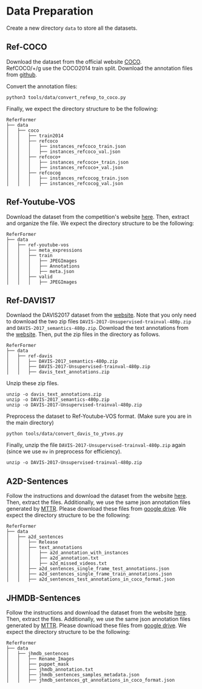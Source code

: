 # Data Preparation

Create a new directory `data` to store all the datasets.

## Ref-COCO

Download the dataset from the official website [COCO](https://cocodataset.org/#download).   
RefCOCO/+/g use the COCO2014 train split.
Download the annotation files from [github](https://github.com/lichengunc/refer).

Convert the annotation files:

```
python3 tools/data/convert_refexp_to_coco.py
```

Finally, we expect the directory structure to be the following:

```
ReferFormer
├── data
│   ├── coco
│   │   ├── train2014
│   │   ├── refcoco
│   │   │   ├── instances_refcoco_train.json
│   │   │   ├── instances_refcoco_val.json
│   │   ├── refcoco+
│   │   │   ├── instances_refcoco+_train.json
│   │   │   ├── instances_refcoco+_val.json
│   │   ├── refcocog
│   │   │   ├── instances_refcocog_train.json
│   │   │   ├── instances_refcocog_val.json
```


## Ref-Youtube-VOS

Download the dataset from the competition's website [here](https://competitions.codalab.org/competitions/29139#participate-get_data).
Then, extract and organize the file. We expect the directory structure to be the following:

```
ReferFormer
├── data
│   ├── ref-youtube-vos
│   │   ├── meta_expressions
│   │   ├── train
│   │   │   ├── JPEGImages
│   │   │   ├── Annotations
│   │   │   ├── meta.json
│   │   ├── valid
│   │   │   ├── JPEGImages
```

## Ref-DAVIS17

Downlaod the DAVIS2017 dataset from the [website](https://davischallenge.org/davis2017/code.html). Note that you only need to download the two zip files `DAVIS-2017-Unsupervised-trainval-480p.zip` and `DAVIS-2017_semantics-480p.zip`.
Download the text annotations from the [website](https://www.mpi-inf.mpg.de/departments/computer-vision-and-machine-learning/research/video-segmentation/video-object-segmentation-with-language-referring-expressions).
Then, put the zip files in the directory as follows.


```
ReferFormer
├── data
│   ├── ref-davis
│   │   ├── DAVIS-2017_semantics-480p.zip
│   │   ├── DAVIS-2017-Unsupervised-trainval-480p.zip
│   │   ├── davis_text_annotations.zip
```

Unzip these zip files.
```
unzip -o davis_text_annotations.zip
unzip -o DAVIS-2017_semantics-480p.zip
unzip -o DAVIS-2017-Unsupervised-trainval-480p.zip
```

Preprocess the dataset to Ref-Youtube-VOS format. (Make sure you are in the main directory)

```
python tools/data/convert_davis_to_ytvos.py
```

Finally, unzip the file `DAVIS-2017-Unsupervised-trainval-480p.zip` again (since we use `mv` in preprocess for efficiency).

```
unzip -o DAVIS-2017-Unsupervised-trainval-480p.zip
```




## A2D-Sentences

Follow the instructions and download the dataset from the website [here](https://kgavrilyuk.github.io/publication/actor_action/). 
Then, extract the files. Additionally, we use the same json annotation files generated by [MTTR](https://github.com/mttr2021/MTTR). Please download these files from [google drive](https://drive.google.com/drive/u/0/folders/1daTuACcZUKuzgl0iqzwCfKm_tSISarFl).
We expect the directory structure to be the following:

```
ReferFormer
├── data
│   ├── a2d_sentences
│   │   ├── Release
│   │   ├── text_annotations
│   │   │   ├── a2d_annotation_with_instances
│   │   │   ├── a2d_annotation.txt
│   │   │   ├── a2d_missed_videos.txt
│   │   ├── a2d_sentences_single_frame_test_annotations.json
│   │   ├── a2d_sentences_single_frame_train_annotations.json
│   │   ├── a2d_sentences_test_annotations_in_coco_format.json
```

## JHMDB-Sentences

Follow the instructions and download the dataset from the website [here](https://kgavrilyuk.github.io/publication/actor_action/). 
Then, extract the files. Additionally, we use the same json annotation files generated by [MTTR](https://github.com/mttr2021/MTTR). Please download these files from [google drive](https://drive.google.com/drive/u/0/folders/1sXmjpWmc0GxYIz-EFLw5S9dJvmGJAPqx).
We expect the directory structure to be the following:

```
ReferFormer
├── data
│   ├── jhmdb_sentences
│   │   ├── Rename_Images
│   │   ├── puppet_mask
│   │   ├── jhmdb_annotation.txt
│   │   ├── jhmdb_sentences_samples_metadata.json
│   │   ├── jhmdb_sentences_gt_annotations_in_coco_format.json
```